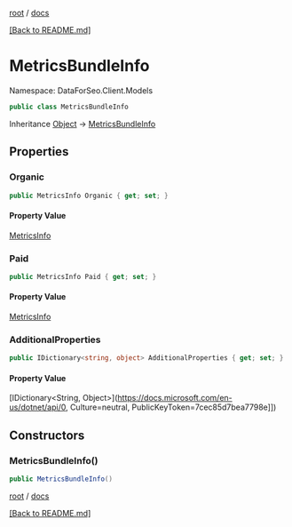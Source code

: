 [root](./../ "root") / [docs](./ "docs")

[[Back to README.md]](./../README.md "[Back to README.md]")

# MetricsBundleInfo

Namespace: DataForSeo.Client.Models

```csharp
public class MetricsBundleInfo
```

Inheritance [Object](https://docs.microsoft.com/en-us/dotnet/api/Object) → [MetricsBundleInfo](./MetricsBundleInfo.md)

## Properties

### **Organic**

```csharp
public MetricsInfo Organic { get; set; }
```

#### Property Value

[MetricsInfo](./MetricsInfo.md)<br>

### **Paid**

```csharp
public MetricsInfo Paid { get; set; }
```

#### Property Value

[MetricsInfo](./MetricsInfo.md)<br>

### **AdditionalProperties**

```csharp
public IDictionary<string, object> AdditionalProperties { get; set; }
```

#### Property Value

[IDictionary&lt;String, Object&gt;](https://docs.microsoft.com/en-us/dotnet/api/0, Culture=neutral, PublicKeyToken=7cec85d7bea7798e]])<br>

## Constructors

### **MetricsBundleInfo()**

```csharp
public MetricsBundleInfo()
```

[root](./../ "root") / [docs](./ "docs")

[[Back to README.md]](./../README.md "[Back to README.md]")